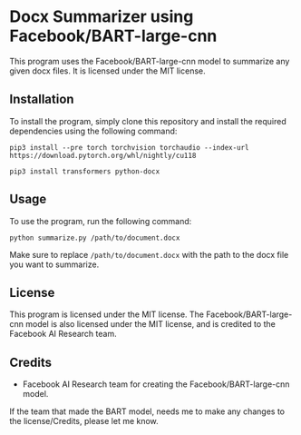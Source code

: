 # Docx Summarizer using Facebook/BART-large-cnn

This program uses the Facebook/BART-large-cnn model to summarize any given docx files. It is licensed under the MIT license.

## Installation

To install the program, simply clone this repository and install the required dependencies using the following command:

`pip3 install --pre torch torchvision torchaudio --index-url https://download.pytorch.org/whl/nightly/cu118`

`pip3 install transformers python-docx`


## Usage

To use the program, run the following command:

`python summarize.py /path/to/document.docx`


Make sure to replace `/path/to/document.docx` with the path to the docx file you want to summarize.

## License

This program is licensed under the MIT license. The Facebook/BART-large-cnn model is also licensed under the MIT license, and is credited to the Facebook AI Research team.

## Credits

- Facebook AI Research team for creating the Facebook/BART-large-cnn model.

If the team that made the BART model, needs me to make any changes to the license/Credits, please let me know.